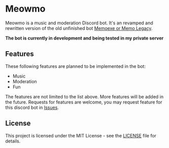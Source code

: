 # Meowmo
Meowmo is a music and moderation Discord bot. It's an revamped and rewritten version of the old unfinished bot [Memoexe or Memo Legacy](https://github.com/jate-koh/memo-legacy).

**The bot is currently in development and being tested in my private server**

## Features
These following features are planned to be implemented in the bot:

- Music
- Moderation
- Fun

The features are not limited to the list above. More features will be added in the future. Requests for features are welcome, you may request feature for this discord bot in [Issues](https://github.com/jate-koh/meowmo/issues).

## License
This project is licensed under the MIT License - see the [LICENSE](LICENSE) file for details.
